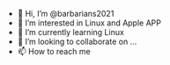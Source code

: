 - 👋 Hi, I’m @barbarians2021
- 👀 I’m interested in Linux and Apple APP
- 🌱 I’m currently learning Linux
- 💞️ I’m looking to collaborate on ...
- 📫 How to reach me 

<!---
barbarians2021/barbarians2021 is a ✨ special ✨ repository because its `README.md` (this file) appears on your GitHub profile.
You can click the Preview link to take a look at your changes.
--->

